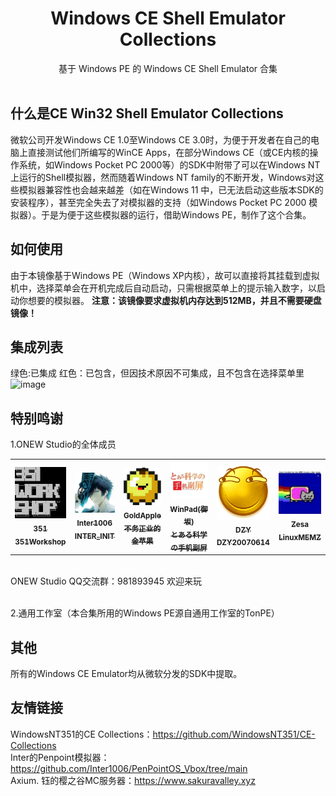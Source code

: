 <div align="center">
  
  # Windows CE Shell Emulator Collections
  基于 Windows PE 的 Windows CE Shell Emulator 合集<br /><br />
  
</div>


## 什么是CE Win32 Shell Emulator Collections<br />
微软公司开发Windows CE 1.0至Windows CE 3.0时，为便于开发者在自己的电脑上直接测试他们所编写的WinCE Apps，在部分Windows CE（或CE内核的操作系统，如Windows Pocket PC 2000等）的SDK中附带了可以在Windows NT上运行的Shell模拟器，然而随着Windows NT family的不断开发，Windows对这些模拟器兼容性也会越来越差（如在Windows 11 中，已无法启动这些版本SDK的安装程序），甚至完全失去了对模拟器的支持（如Windows Pocket PC 2000 模拟器）。于是为便于这些模拟器的运行，借助Windows PE，制作了这个合集。<br />

## 如何使用
由于本镜像基于Windows PE（Windows XP内核），故可以直接将其挂载到虚拟机中，选择菜单会在开机完成后自动启动，只需根据菜单上的提示输入数字，以启动你想要的模拟器。
**注意：该镜像要求虚拟机内存达到512MB，并且不需要硬盘镜像！** <br />


## 集成列表
绿色:已集成  红色：已包含，但因技术原因不可集成，且不包含在选择菜单里
![image](https://github.com/user-attachments/assets/6947238f-b141-45c4-8a9e-9ed8c43f5962)


## 特别鸣谢

1.ONEW Studio的全体成员<br />

<table>
  <tr>
    <td align="center"><a href="https://space.bilibili.com/484165196"><img src="https://github.com/Inter1006/Extensions/blob/main/1720663857759dcbe7c89c6455282b29bc8695211ad7924a0.jpg" width="150px;" alt=""/><br /><sub><b>351<br />351Workshop</b></sub></a><br /></td>
    <td align="center"><a href="https://space.bilibili.com/1756824708"><img src="https://github.com/Inter1006/PenPointOS_Vbox/blob/Readme_Files/b_fa517952f054ca8c99a234cc1b50b50b.jpg" width="150px;" alt=""/><br /><sub><b>Inter1006<br />INTER_INIT</b></sub></a><br /></td>
    <td align="center"><a href="https://space.bilibili.com/410046866"><img src="https://github.com/Inter1006/Extensions/blob/main/1720663903084330ee6855a3795b453f2ab6ded4863c9b08a.jpg" width="150px;" alt=""/><br /><sub><b>GoldApple<br />不务正业的金苹果</b></sub></a><br /></td>
    <td align="center"><a href="https://space.bilibili.com/648710692"><img src="https://github.com/Inter1006/Extensions/blob/main/1720663907859cac6209da2520c4e1c83c6a99fb65ae1bcb4.jpg" width="150px;" alt=""/><br /><sub><b>WinPad(御坂)<br />とある科学の手机副屏</b></sub></a><br /></td>
    <td align="center"><a href="https://space.bilibili.com/2057331843"><img src="https://github.com/Inter1006/Extensions/blob/main/17206639278647b179c13f807cbc2bf27b899725d34fc5c79.jpg" width="150px;" alt=""/><br /><sub><b>DZY<br />DZY20070614</b></sub></a><br /></td>
    <td align="center"><a href="https://space.bilibili.com/437201853"><img src="https://github.com/Inter1006/Extensions/blob/main/1720663947047a3c221d7c72c685e35b27b3fe6d41b6f8f93.jpg" width="150px;" alt=""/><br /><sub><b>Zesa<br />LinuxMEMZ</b></sub></a><br /></td>
  </tr>
  
</table>
<br />
ONEW Studio QQ交流群：981893945 欢迎来玩<br /><br />

2.通用工作室（本合集所用的Windows PE源自通用工作室的TonPE）<br />

## 其他

所有的Windows CE Emulator均从微软分发的SDK中提取。

## 友情链接

WindowsNT351的CE Collections：https://github.com/WindowsNT351/CE-Collections <br />
Inter的Penpoint模拟器：https://github.com/Inter1006/PenPointOS_Vbox/tree/main <br />
Axium. 钰的樱之谷MC服务器：https://www.sakuravalley.xyz <br />




